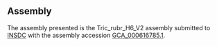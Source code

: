 

Assembly
--------

The assembly presented is the Tric\_rubr\_H6\_V2 assembly submitted to
[INSDC](http://www.insdc.org) with the assembly accession
[GCA\_000616785.1](http://www.ebi.ac.uk/ena/data/view/GCA_000616785.1).
